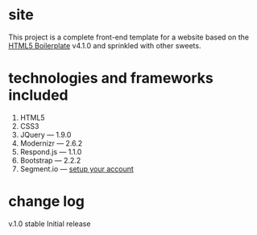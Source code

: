 site
====

This project is a complete front-end template for a website based on the [HTML5 Boilerplate](http://html5boilerplate.com) v4.1.0 and sprinkled with other sweets.

technologies and frameworks included
====================================
1. HTML5
2. CSS3
3. JQuery            — 1.9.0
4. Modernizr         — 2.6.2
5. Respond.js        — 1.1.0
6. Bootstrap         — 2.2.2
7. Segment.io        — [setup your account](http://segment.io)

change log
==========

v.1.0 stable 
Initial release
